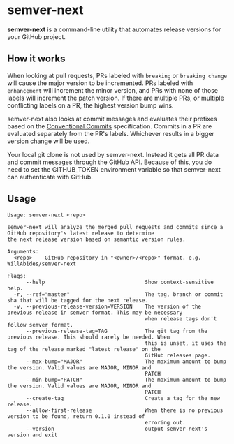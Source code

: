 # semver-next

__semver-next__ is a command-line utility that automates release versions for your GitHub project.

## How it works

When looking at pull requests, PRs labeled with `breaking` or `breaking change` will cause the major version to be
incremented. PRs labeled with `enhancement` will increment the minor version, and PRs with none of those labels will
increment the patch version. If there are multiple PRs, or multiple conflicting labels on a PR, the highest version bump
wins.

semver-next also looks at commit messages and evaluates their prefixes based on the
[Conventional Commits](https://www.conventionalcommits.org/en/v1.0.0/) specification. Commits in a PR are evaluated
separately from the PR's labels. Whichever results in a bigger version change will be used.

Your local git clone is not used by semver-next. Instead it gets all PR data and commit messages through the GitHub API.
Because of this, you do need to set the GITHUB_TOKEN environment variable so that semver-next can authenticate with
GitHub.

## Usage

```
Usage: semver-next <repo>

semver-next will analyze the merged pull requests and commits since a GitHub repository's latest release to determine
the next release version based on semantic version rules.

Arguments:
  <repo>    GitHub repository in "<owner>/<repo>" format. e.g. WillAbides/semver-next

Flags:
      --help                                Show context-sensitive help.
  -r, --ref="master"                        The tag, branch or commit sha that will be tagged for the next release.
  -v, --previous-release-version=VERSION    The version of the previous release in semver format. This may be necessary
                                            when release tags don't follow semver format.
      --previous-release-tag=TAG            The git tag from the previous release. This should rarely be needed. When
                                            this is unset, it uses the tag of the release marked "latest release" on the
                                            GitHub releases page.
      --max-bump="MAJOR"                    The maximum amount to bump the version. Valid values are MAJOR, MINOR and
                                            PATCH
      --min-bump="PATCH"                    The maximum amount to bump the version. Valid values are MAJOR, MINOR and
                                            PATCH
      --create-tag                          Create a tag for the new release.
      --allow-first-release                 When there is no previous version to be found, return 0.1.0 instead of
                                            erroring out.
      --version                             output semver-next's version and exit
```